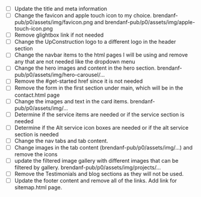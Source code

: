 - [ ] Update the title and meta information
- [ ] Change the favicon and apple touch icon to my choice. brendanf-pub/p0/assets/img/favicon.png  and brendanf-pub/p0/assets/img/apple-touch-icon.png
- [ ] Remove glightbox link if not needed
- [ ] Change the UpConstruction logo to a different logo in the header section
- [ ] Change the navbar items to the html pages I will be using and remove any that are not needed like the dropdown menu
- [ ] Change the hero images and content in the hero section. brendanf-pub/p0/assets/img/hero-carousel/...
- [ ] Remove the #get-started href since it is not needed
- [ ] Remove the form in the first section under main, which will be in the contact.html page
- [ ] Change the images and text in the card items. brendanf-pub/p0/assets/img/... 
- [ ] Determine if the service items are needed or if the service section is needed
- [ ] Determine if the Alt service icon boxes are needed or if the alt service section is needed
- [ ] Change the nav tabs and tab content. 
- [ ] Change images in the tab content (brendanf-pub/p0/assets/img/...) and remove the icons
- [ ] update the filtered image gallery with different images that can be filtered by gallery. brendanf-pub/p0/assets/img/projects/...
- [ ] Remove the Testimonials and blog sections as they will not be used.
- [ ] Update the footer content and remove all of the links. Add link for sitemap.html page.